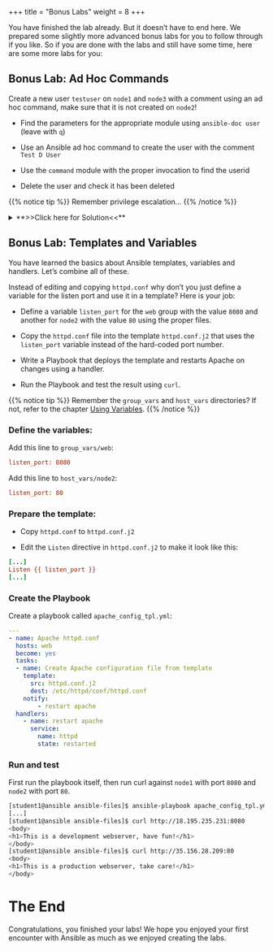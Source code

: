 +++
title = "Bonus Labs"
weight = 8
+++

You have finished the lab already. But it doesn’t have to end here. We prepared some slightly more advanced bonus labs for you to follow through if you like. So if you are done with the labs and still have some time, here are some more labs for you:

## Bonus Lab: Ad Hoc Commands

Create a new user `testuser` on `node1` and `node3` with a comment using an ad hoc command, make sure that it is not created on `node2`!

  - Find the parameters for the appropriate module using `ansible-doc user` (leave with `q`)

  - Use an Ansible ad hoc command to create the user with the comment `Test D User`

  - Use the `command` module with the proper invocation to find the userid

  - Delete the user and check it has been deleted

{{% notice tip %}}
Remember privilege escalation…​
{{% /notice %}}

<details><summary>**>>Click here for Solution<<**</summary>
<p>
Your commands could look like these:
```bash
[student<N>@ansible ansible-files]$ ansible-doc -l | grep -i user
[student<N>@ansible ansible-files]$ ansible-doc user
[student<N>@ansible ansible-files]$ ansible node1,node3 -m user -a "name=testuser comment='Test D User'" -b
[student<N>@ansible ansible-files]$ ansible node1,node3 -m command -a " id testuser" -b
[student<N>@ansible ansible-files]$ ansible node2 -m command -a " id testuser" -b
[student<N>@ansible ansible-files]$ ansible node1,node3 -m user -a "name=testuser state=absent remove=yes" -b
[student<N>@ansible ansible-files]$ ansible web -m command -a " id testuser" -b
```
</p>
</details>

## Bonus Lab: Templates and Variables

You have learned the basics about Ansible templates, variables and handlers. Let’s combine all of these.

Instead of editing and copying `httpd.conf` why don’t you just define a variable for the listen port and use it in a template? Here is your job:

  - Define a variable `listen_port` for the `web` group with the value `8080` and another for `node2` with the value `80` using the proper files.

  - Copy the `httpd.conf` file into the template `httpd.conf.j2` that uses the `listen_port` variable instead of the hard-coded port number.

  - Write a Playbook that deploys the template and restarts Apache on changes using a handler.

  - Run the Playbook and test the result using `curl`.

{{% notice tip %}}
Remember the `group_vars` and `host_vars` directories? If not, refer to the chapter [Using Variables](../4-variables/).
{{% /notice %}}

### Define the variables:

Add this line to `group_vars/web`:

```ini
listen_port: 8080
```

Add this line to `host_vars/node2`:

```ini
listen_port: 80
```
### Prepare the template:

  - Copy `httpd.conf` to `httpd.conf.j2`

  - Edit the `Listen` directive in `httpd.conf.j2` to make it look like this:

<!-- {% raw %} -->
```ini
[...]
Listen {{ listen_port }}
[...]
```
<!-- {% endraw %} -->

### Create the Playbook

Create a playbook called `apache_config_tpl.yml`:

```yaml
---
- name: Apache httpd.conf
  hosts: web
  become: yes
  tasks:
  - name: Create Apache configuration file from template
    template:
      src: httpd.conf.j2
      dest: /etc/httpd/conf/httpd.conf
    notify:
        - restart apache
  handlers:
    - name: restart apache
      service:
        name: httpd
        state: restarted
```

### Run and test

First run the playbook itself, then run curl against `node1` with port `8080` and `node2` with port `80`.

```bash
[student1@ansible ansible-files]$ ansible-playbook apache_config_tpl.yml
[...]
[student1@ansible ansible-files]$ curl http://18.195.235.231:8080
<body>
<h1>This is a development webserver, have fun!</h1>
</body>
[student1@ansible ansible-files]$ curl http://35.156.28.209:80
<body>
<h1>This is a production webserver, take care!</h1>
</body>
```

# The End

Congratulations, you finished your labs\! We hope you enjoyed your first encounter with Ansible as much as we enjoyed creating the labs.

